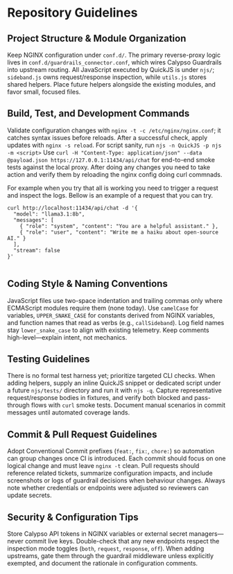 # Repository Guidelines

## Project Structure & Module Organization
Keep NGINX configuration under `conf.d/`. 
The primary reverse-proxy logic lives in `conf.d/guardrails_connector.conf`, which wires Calypso Guardrails into upstream routing. 
All JavaScript executed by QuickJS is under `njs/`; `sideband.js` owns request/response inspection, while `utils.js` stores shared helpers. 
Place future helpers alongside the existing modules, and favor small, focused files.

## Build, Test, and Development Commands
Validate configuration changes with `nginx -t -c /etc/nginx/nginx.conf`; it catches syntax issues before reloads. 
After a successful check, apply updates with `nginx -s reload`. 
For script sanity, run `njs -n QuickJS -p njs -m <script>`
Use `curl -H "Content-Type: application/json" --data @payload.json https://127.0.0.1:11434/api/chat` for end-to-end smoke tests against the local proxy.
After doing any changes you need to take action and verify them by reloading the nginx config doing curl commnads.


For example when you try that all is working you need to trigger a request and inspect the logs. Bellow is an example of a request that you can try.
```
curl http://localhost:11434/api/chat -d '{
  "model": "llama3.1:8b",
  "messages": [
    { "role": "system", "content": "You are a helpful assistant." },
    { "role": "user", "content": "Write me a haiku about open-source AI." }
  ],
  "stream": false
}'


```


## Coding Style & Naming Conventions
JavaScript files use two-space indentation and trailing commas only where ECMAScript modules require them (none today). 
Use `camelCase` for variables, `UPPER_SNAKE_CASE` for constants derived from NGINX variables, and function names that read as verbs (e.g., `callSideband`). 
Log field names stay `lower_snake_case` to align with existing telemetry. Keep comments high-level—explain intent, not mechanics.

## Testing Guidelines
There is no formal test harness yet; prioritize targeted CLI checks. 
When adding helpers, supply an inline QuickJS snippet or dedicated script under a future `njs/tests/` directory and run it with `njs -q`. 
Capture representative request/response bodies in fixtures, and verify both blocked and pass-through flows with `curl` smoke tests. 
Document manual scenarios in commit messages until automated coverage lands.

## Commit & Pull Request Guidelines
Adopt Conventional Commit prefixes (`feat:`, `fix:`, `chore:`) so automation can group changes once CI is introduced. 
Each commit should focus on one logical change and must leave `nginx -t` clean. 
Pull requests should reference related tickets, summarize configuration impacts, and include screenshots or logs of guardrail decisions when behaviour changes. 
Always note whether credentials or endpoints were adjusted so reviewers can update secrets.

## Security & Configuration Tips
Store Calypso API tokens in NGINX variables or external secret managers—never commit live keys. 
Double-check that any new endpoints respect the inspection mode toggles (`both`, `request`, `response`, `off`). 
When adding upstreams, gate them through the guardrail middleware unless explicitly exempted, and document the rationale in configuration comments.
